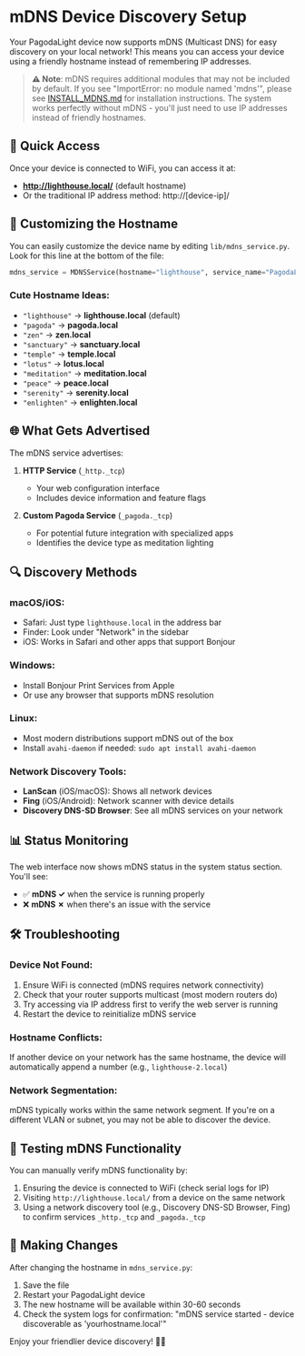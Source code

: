 # mDNS Device Discovery Setup

Your PagodaLight device now supports mDNS (Multicast DNS) for easy discovery on your local network! This means you can access your device using a friendly hostname instead of remembering IP addresses.

> **⚠️ Note**: mDNS requires additional modules that may not be included by default. If you see "ImportError: no module named 'mdns'", please see [INSTALL_MDNS.md](INSTALL_MDNS.md) for installation instructions. The system works perfectly without mDNS - you'll just need to use IP addresses instead of friendly hostnames.

## 🎯 Quick Access

Once your device is connected to WiFi, you can access it at:
- **http://lighthouse.local/** (default hostname)
- Or the traditional IP address method: http://[device-ip]/

## 🔧 Customizing the Hostname

You can easily customize the device name by editing `lib/mdns_service.py`. Look for this line at the bottom of the file:

```python
mdns_service = MDNSService(hostname="lighthouse", service_name="PagodaLight Meditation Center")
```

### Cute Hostname Ideas:
- `"lighthouse"` → **lighthouse.local** (default)
- `"pagoda"` → **pagoda.local**
- `"zen"` → **zen.local**  
- `"sanctuary"` → **sanctuary.local**
- `"temple"` → **temple.local**
- `"lotus"` → **lotus.local**
- `"meditation"` → **meditation.local**
- `"peace"` → **peace.local**
- `"serenity"` → **serenity.local**
- `"enlighten"` → **enlighten.local**

## 🌐 What Gets Advertised

The mDNS service advertises:

1. **HTTP Service** (`_http._tcp`)
   - Your web configuration interface
   - Includes device information and feature flags

2. **Custom Pagoda Service** (`_pagoda._tcp`)
   - For potential future integration with specialized apps
   - Identifies the device type as meditation lighting

## 🔍 Discovery Methods

### macOS/iOS:
- Safari: Just type `lighthouse.local` in the address bar
- Finder: Look under "Network" in the sidebar
- iOS: Works in Safari and other apps that support Bonjour

### Windows:
- Install Bonjour Print Services from Apple
- Or use any browser that supports mDNS resolution

### Linux:
- Most modern distributions support mDNS out of the box
- Install `avahi-daemon` if needed: `sudo apt install avahi-daemon`

### Network Discovery Tools:
- **LanScan** (iOS/macOS): Shows all network devices
- **Fing** (iOS/Android): Network scanner with device details
- **Discovery DNS-SD Browser**: See all mDNS services on your network

## 📊 Status Monitoring

The web interface now shows mDNS status in the system status section. You'll see:
- ✅ **mDNS ✓** when the service is running properly  
- ❌ **mDNS ✗** when there's an issue with the service

## 🛠️ Troubleshooting

### Device Not Found:
1. Ensure WiFi is connected (mDNS requires network connectivity)
2. Check that your router supports multicast (most modern routers do)
3. Try accessing via IP address first to verify the web server is running
4. Restart the device to reinitialize mDNS service

### Hostname Conflicts:
If another device on your network has the same hostname, the device will automatically append a number (e.g., `lighthouse-2.local`)

### Network Segmentation:
mDNS typically works within the same network segment. If you're on a different VLAN or subnet, you may not be able to discover the device.

## 🧪 Testing mDNS Functionality
You can manually verify mDNS functionality by:
1. Ensuring the device is connected to WiFi (check serial logs for IP)
2. Visiting `http://lighthouse.local/` from a device on the same network
3. Using a network discovery tool (e.g., Discovery DNS-SD Browser, Fing) to confirm services `_http._tcp` and `_pagoda._tcp`

## 🔄 Making Changes

After changing the hostname in `mdns_service.py`:
1. Save the file
2. Restart your PagodaLight device
3. The new hostname will be available within 30-60 seconds
4. Check the system logs for confirmation: "mDNS service started - device discoverable as 'yourhostname.local'"

Enjoy your friendlier device discovery! 🏮✨
